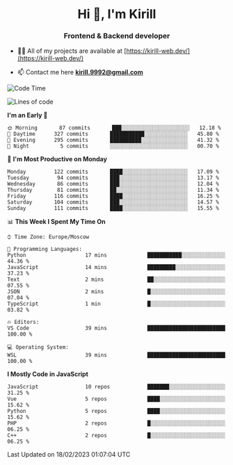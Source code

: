 <h1 align="center">Hi 👋, I'm Kirill</h1>
<h3 align="center">Frontend & Backend developer</h3>

- 👨‍💻 All of my projects are available at [https://kirill-web.dev/](https://kirill-web.dev/)

- 📫 Contact me here **kirill.9992@gmail.com**











<!--START_SECTION:waka-->
![Code Time](http://img.shields.io/badge/Code%20Time-1%2C295%20hrs%2048%20mins-blue)

![Lines of code](https://img.shields.io/badge/From%20Hello%20World%20I%27ve%20Written-3%20Million%20lines%20of%20code-blue)

**I'm an Early 🐤** 

```text
🌞 Morning       87 commits       ███░░░░░░░░░░░░░░░░░░░░░░   12.18 % 
🌆 Daytime      327 commits       ███████████░░░░░░░░░░░░░░   45.80 % 
🌃 Evening      295 commits       ██████████░░░░░░░░░░░░░░░   41.32 % 
🌙 Night          5 commits       ░░░░░░░░░░░░░░░░░░░░░░░░░   00.70 % 

```
📅 **I'm Most Productive on Monday** 

```text
Monday         122 commits       ████░░░░░░░░░░░░░░░░░░░░░   17.09 % 
Tuesday         94 commits       ███░░░░░░░░░░░░░░░░░░░░░░   13.17 % 
Wednesday       86 commits       ███░░░░░░░░░░░░░░░░░░░░░░   12.04 % 
Thursday        81 commits       ██░░░░░░░░░░░░░░░░░░░░░░░   11.34 % 
Friday         116 commits       ████░░░░░░░░░░░░░░░░░░░░░   16.25 % 
Saturday       104 commits       ███░░░░░░░░░░░░░░░░░░░░░░   14.57 % 
Sunday         111 commits       ████░░░░░░░░░░░░░░░░░░░░░   15.55 % 

```


📊 **This Week I Spent My Time On** 

```text
⌚︎ Time Zone: Europe/Moscow

💬 Programming Languages: 
Python                   17 mins             ███████████░░░░░░░░░░░░░░   44.36 % 
JavaScript               14 mins             █████████░░░░░░░░░░░░░░░░   37.23 % 
Text                     2 mins              ██░░░░░░░░░░░░░░░░░░░░░░░   07.55 % 
JSON                     2 mins              █░░░░░░░░░░░░░░░░░░░░░░░░   07.04 % 
TypeScript               1 min               █░░░░░░░░░░░░░░░░░░░░░░░░   03.82 % 

🔥 Editors: 
VS Code                  39 mins             █████████████████████████   100.00 % 

💻 Operating System: 
WSL                      39 mins             █████████████████████████   100.00 % 

```

**I Mostly Code in JavaScript** 

```text
JavaScript               10 repos            ███████░░░░░░░░░░░░░░░░░░   31.25 % 
Vue                      5 repos             ████░░░░░░░░░░░░░░░░░░░░░   15.62 % 
Python                   5 repos             ████░░░░░░░░░░░░░░░░░░░░░   15.62 % 
PHP                      2 repos             █░░░░░░░░░░░░░░░░░░░░░░░░   06.25 % 
C++                      2 repos             █░░░░░░░░░░░░░░░░░░░░░░░░   06.25 % 

```



 Last Updated on 18/02/2023 01:07:04 UTC
<!--END_SECTION:waka-->
